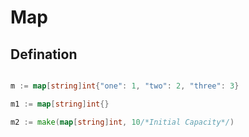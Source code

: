 # Map

## Defination

```go

m := map[string]int{"one": 1, "two": 2, "three": 3}

m1 := map[string]int{}

m2 := make(map[string]int, 10/*Initial Capacity*/)

```
